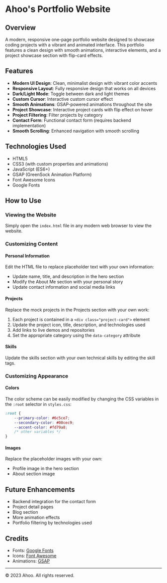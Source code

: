 # Ahoo's Portfolio Website

## Overview
A modern, responsive one-page portfolio website designed to showcase coding projects with a vibrant and animated interface. This portfolio features a clean design with smooth animations, interactive elements, and a project showcase section with flip-card effects.

## Features
- **Modern UI Design**: Clean, minimalist design with vibrant color accents
- **Responsive Layout**: Fully responsive design that works on all devices
- **Dark/Light Mode**: Toggle between dark and light themes
- **Custom Cursor**: Interactive custom cursor effect
- **Smooth Animations**: GSAP-powered animations throughout the site
- **Project Showcase**: Interactive project cards with flip effect on hover
- **Project Filtering**: Filter projects by category
- **Contact Form**: Functional contact form (requires backend implementation)
- **Smooth Scrolling**: Enhanced navigation with smooth scrolling

## Technologies Used
- HTML5
- CSS3 (with custom properties and animations)
- JavaScript (ES6+)
- GSAP (GreenSock Animation Platform)
- Font Awesome Icons
- Google Fonts

## How to Use

### Viewing the Website
Simply open the `index.html` file in any modern web browser to view the website.

### Customizing Content

#### Personal Information
Edit the HTML file to replace placeholder text with your own information:
- Update name, title, and description in the hero section
- Modify the About Me section with your personal story
- Update contact information and social media links

#### Projects
Replace the mock projects in the Projects section with your own work:
1. Each project is contained in a `<div class="project-card">` element
2. Update the project icon, title, description, and technologies used
3. Add links to live demos and repositories
4. Set the appropriate category using the `data-category` attribute

#### Skills
Update the skills section with your own technical skills by editing the skill tags.

### Customizing Appearance

#### Colors
The color scheme can be easily modified by changing the CSS variables in the `:root` selector in `styles.css`:

```css
:root {
    --primary-color: #6c5ce7;
    --secondary-color: #00cec9;
    --accent-color: #fd79a8;
    /* other variables */
}
```

#### Images
Replace the placeholder images with your own:
- Profile image in the hero section
- About section image

## Future Enhancements
- Backend integration for the contact form
- Project detail pages
- Blog section
- More animation effects
- Portfolio filtering by technologies used

## Credits
- Fonts: [Google Fonts](https://fonts.google.com/)
- Icons: [Font Awesome](https://fontawesome.com/)
- Animations: [GSAP](https://greensock.com/gsap/)

---

© 2023 Ahoo. All rights reserved.